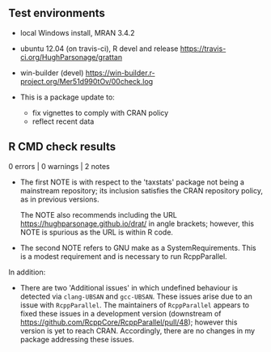 ## Test environments
* local Windows install, MRAN 3.4.2
* ubuntu 12.04 (on travis-ci), R devel and release <https://travis-ci.org/HughParsonage/grattan>
* win-builder (devel) <https://win-builder.r-project.org/Mer51d990tOv/00check.log>

* This is a package update to:
  - fix vignettes to comply with CRAN policy
  - reflect recent data

## R CMD check results

0 errors | 0 warnings | 2 notes

* The first NOTE is with respect to the 'taxstats' package not being a mainstream repository;
  its inclusion satisfies the CRAN repository policy, as in previous versions.
  
  The NOTE also recommends including the URL <https://hughparsonage.github.io/drat/> in angle brackets;
  however, this NOTE is spurious as the URL is within R code.
  
* The second NOTE refers to GNU make as a SystemRequirements. 
  This is a modest requirement and is necessary to run RcppParallel.
  
In addition:

* There are two 'Additional issues' in which undefined behaviour is detected via `clang-UBSAN` and `gcc-UBSAN`. 
  These issues arise due to an issue with `RcppParallel`. 
  The maintainers of `RcppParallel` appears to fixed these issues in a development version 
  (downstream of <https://github.com/RcppCore/RcppParallel/pull/48>); 
  however this version is yet to reach CRAN.
  Accordingly, there are no changes in my package addressing these issues. 


